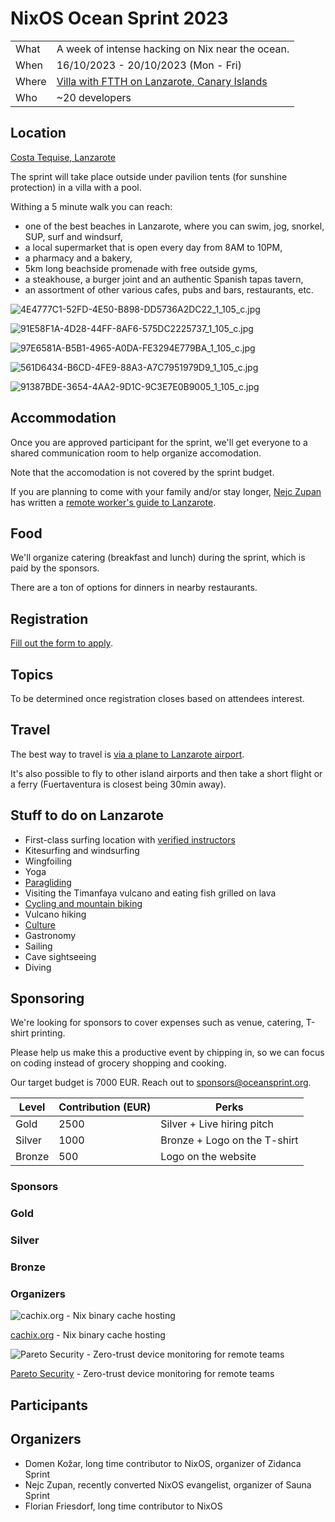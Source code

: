 # NixOS Ocean Sprint 2023

|               |                                                                         |
| ------------- | ------------------------------------------------------------------------|
| What          | A week of intense hacking on Nix near the ocean.                        |
| When          | 16/10/2023 - 20/10/2023 (Mon - Fri)                                     |
| Where         | [Villa with FTTH on Lanzarote, Canary Islands](https://house.niteo.co/) |
| Who           | ~20 developers                                                          |

## Location

[Costa Tequise, Lanzarote](https://goo.gl/maps/etSV5TSRLdFtDAX67)

The sprint will take place outside under pavilion tents (for sunshine protection) in a villa with a pool.

Withing a 5 minute walk you can reach:

- one of the best beaches in Lanzarote, where you can swim, jog, snorkel, SUP, surf and windsurf,
- a local supermarket that is open every day from 8AM to 10PM,
- a pharmacy and a bakery,
- 5km long beachside promenade with free outside gyms,
- a steakhouse, a burger joint and an authentic Spanish tapas tavern,
- an assortment of other various cafes, pubs and bars, restaurants, etc.

![4E4777C1-52FD-4E50-B898-DD5736A2DC22_1_105_c.jpg](assets/2022-2/4E4777C1-52FD-4E50-B898-DD5736A2DC22_1_105_c.jpg)

![91E58F1A-4D28-44FF-8AF6-575DC2225737_1_105_c.jpg](assets/2022-2/91E58F1A-4D28-44FF-8AF6-575DC2225737_1_105_c.jpg)

![97E6581A-B5B1-4965-A0DA-FE3294E779BA_1_105_c.jpg](assets/2022-2/97E6581A-B5B1-4965-A0DA-FE3294E779BA_1_105_c.jpg)

![561D6434-B6CD-4FE9-88A3-A7C7951979D9_1_105_c.jpg](assets/2022-2/561D6434-B6CD-4FE9-88A3-A7C7951979D9_1_105_c.jpg)

![91387BDE-3654-4AA2-9D1C-9C3E7E0B9005_1_105_c.jpg](assets/2022-2/91387BDE-3654-4AA2-9D1C-9C3E7E0B9005_1_105_c.jpg)

## Accommodation

Once you are approved participant for the sprint, we'll get everyone to a shared communication room to help organize accomodation.

Note that the accomodation is not covered by the sprint budget.

If you are planning to come with your family and/or stay longer, [Nejc Zupan](https://twitter.com/nzupan) has written a [remote worker's guide to Lanzarote](https://github.com/zupo/awesome-lanzarote).

## Food

We'll organize catering (breakfast and lunch) during the sprint, which is paid by the sponsors.

There are a ton of options for dinners in nearby restaurants.

## Registration

[Fill out the form to apply](https://886ae3fg27i.typeform.com/to/LC8ThHcI).

## Topics

To be determined once registration closes based on attendees interest.

## Travel

The best way to travel is [via a plane to Lanzarote airport](https://www.google.com/travel/flights/search?tfs=CBwQAhojagwIAxIIL20vMDk0N2wSCjIwMjEtMTEtMjdyBwgBEgNBQ0UaI2oHCAESA0FDRRIKMjAyMS0xMi0wM3IMCAMSCC9tLzA5NDdscAGCAQsI____________AUABSAGYAQE). 

It's also possible to fly to other island airports and then take a short flight or a ferry (Fuertaventura is closest being 30min away).

## Stuff to do on Lanzarote

- First-class surfing location with [verified instructors](http://www.watermanlanzarote.com/)
- Kitesurfing and windsurfing
- Wingfoiling
- Yoga
- [Paragliding](https://www.famaraiso.es/)
- Visiting the Timanfaya vulcano and eating fish grilled on lava
- [Cycling and mountain biking](https://www.tripadvisor.com/Attractions-g187477-Activities-c61-t214-Lanzarote_Canary_Islands.html)
- Vulcano hiking
- [Culture](https://en.wikipedia.org/wiki/C%C3%A9sar_Manrique)
- Gastronomy
- Sailing
- Cave sightseeing
- Diving

## Sponsoring

We're looking for sponsors to cover expenses such as venue, catering, T-shirt printing. 

Please help us make this a productive event by chipping in, so we can focus on coding instead of grocery shopping and cooking. 

Our target budget is 7000 EUR. Reach out to [sponsors@oceansprint.org](mailto:sponsors@oceansprint.org).

| Level  | Contribution (EUR) | Perks                        |
|--------|--------------------|------------------------------|
| Gold   | 2500               | Silver + Live hiring pitch   |
| Silver | 1000               | Bronze + Logo on the T-shirt |
| Bronze | 500                | Logo on the website          |

### Sponsors

### Gold

### Silver

### Bronze

### Organizers

![[cachix.org](https://cachix.org/) - Nix binary cache hosting](assets/2022-2/logo-small.png)

[cachix.org](https://cachix.org/) - Nix binary cache hosting

![[Pareto Security](https://paretosecurity.com) - Zero-trust device monitoring for remote teams](assets/2022-2/logo_copy.png)

[Pareto Security](https://paretosecurity.com) - Zero-trust device monitoring for remote teams

## Participants


## Organizers

- Domen Kožar, long time contributor to NixOS, organizer of Zidanca Sprint
- Nejc Zupan, recently converted NixOS evangelist, organizer of Sauna Sprint
- Florian Friesdorf, long time contributor to NixOS
